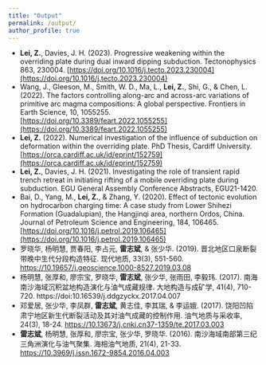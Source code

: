 ```yaml
---
title: "Output"
permalink: /output/
author_profile: true
---
```


* **Lei, Z.**, Davies, J. H. (2023). Progressive weakening within the overriding plate during dual inward dipping subduction. Tectonophysics 863, 230004. [https://doi.org/10.1016/j.tecto.2023.230004](https://doi.org/10.1016/j.tecto.2023.230004)
* Wang, J., Gleeson, M., Smith, W. D., Ma, L., **Lei, Z.**, Shi, G., & Chen, L. (2022). The factors controlling along-arc and across-arc variations of primitive arc magma compositions: A global perspective. Frontiers in Earth Science, 10, 1055255. [https://doi.org/10.3389/feart.2022.1055255](https://doi.org/10.3389/feart.2022.1055255)
* **Lei, Z.** (2022). Numerical investigation of the influence of subduction on deformation within the overriding plate. PhD Thesis, Cardiff University. [https://orca.cardiff.ac.uk/id/eprint/152759](https://orca.cardiff.ac.uk/id/eprint/152759)
* **Lei, Z.**, Davies, J. H. (2021). Investigating the role of transient rapid trench retreat in initiating rifting of a mobile overriding plate during subduction. EGU General Assembly Conference Abstracts, EGU21-1420.
* Bai, D., Yang, M., **Lei, Z.**, & Zhang, Y. (2020). Effect of tectonic evolution on hydrocarbon charging time: A case study from Lower Shihezi Formation (Guadalupian), the Hangjinqi area, northern Ordos, China. Journal of Petroleum Science and Engineering, 184, 106465. [https://doi.org/10.1016/j.petrol.2019.106465](https://doi.org/10.1016/j.petrol.2019.106465)
* 罗晓华, 杨明慧, 贾春阳, 李占元, **雷志斌**, & 张少华. (2019). 晋北地区口泉断裂带晚中生代分段构造特征. 现代地质, 33(3), 551-560. https://10.19657/j.geoscience.1000-8527.2019.03.08
* 杨明慧, 张厚和, 廖宗宝, 罗晓华, **雷志斌**, 张少华, 张雨田, 李毅玮. (2017). 南海南沙海域沉积盆地构造演化与油气成藏规律. 大地构造与成矿学, 41(4), 710-720. https://doi:10.16539/j.ddgzyckx.2017.04.007
* 邓爱居, 张少华, 李凤群, **雷志斌**, 黄志佳, 李其瑞, & 李运娥. (2017). 饶阳凹陷肃宁地区新生代断裂活动及其对油气成藏的控制作用. 油气地质与采收率, 24(3), 18-24. https://10.13673/j.cnki.cn37-1359/te.2017.03.003
* **雷志斌**, 杨明慧, 张厚和, 廖宗宝, 张少华, 罗晓华. (2016). 南沙海域南部第三纪三角洲演化与油气聚集. 海相油气地质, 21(4), 21-33. https://10.3969/j.issn.1672-9854.2016.04.003
